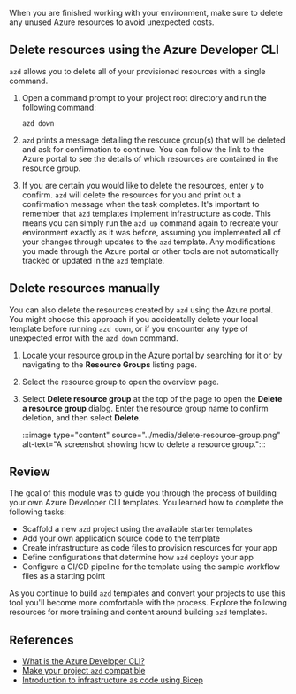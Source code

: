 When you are finished working with your environment, make sure to delete any unused Azure resources to avoid unexpected costs.

## Delete resources using the Azure Developer CLI

 `azd` allows you to delete all of your provisioned resources with a single command.

1. Open a command prompt to your project root directory and run the following command:

    ```azdeveloper
    azd down
    ```

1. `azd` prints a message detailing the resource group(s) that will be deleted and ask for confirmation to continue. You can follow the link to the Azure portal to see the details of which resources are contained in the resource group.

1. If you are certain you would like to delete the resources, enter *y* to confirm. `azd` will delete the resources for you and print out a confirmation message when the task completes.
It's important to remember that `azd` templates implement infrastructure as code. This means you can simply run the `azd up` command again to recreate your environment exactly as it was before, assuming you implemented all of your changes through updates to the `azd` template. Any modifications you made through the Azure portal or other tools are not automatically tracked or updated in the `azd` template.

## Delete resources manually

You can also delete the resources created by `azd` using the Azure portal. You might choose this approach if you accidentally delete your local template before running `azd down`, or if you encounter any type of unexpected error with the `azd down` command.

1. Locate your resource group in the Azure portal by searching for it or by navigating to the **Resource Groups** listing page.

1. Select the resource group to open the overview page.

1. Select **Delete resource group** at the top of the page to open the **Delete a resource group** dialog. Enter the resource group name to confirm deletion, and then select **Delete**.

    :::image type="content" source="../media/delete-resource-group.png" alt-text="A screenshot showing how to delete a resource group.":::

## Review

The goal of this module was to guide you through the process of building your own Azure Developer CLI templates. You learned how to complete the following tasks:

- Scaffold a new `azd` project using the available starter templates
- Add your own application source code to the template
- Create infrastructure as code files to provision resources for your app
- Define configurations that determine how `azd` deploys your app
- Configure a CI/CD pipeline for the template using the sample workflow files as a starting point

As you continue to build `azd` templates and convert your projects to use this tool you'll become more comfortable with the process. Explore the following resources for more training and content around building `azd` templates.

## References

- [What is the Azure Developer CLI?](/azure/developer/azure-developer-cli/overview)
- [Make your project `azd` compatible](/azure/developer/azure-developer-cli/make-azd-compatible?pivots=azd-create)
- [Introduction to infrastructure as code using Bicep](/training/modules/introduction-to-infrastructure-as-code-using-bicep/)
